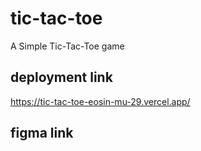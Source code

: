 # tic-tac-toe
A Simple Tic-Tac-Toe game 
## deployment link
https://tic-tac-toe-eosin-mu-29.vercel.app/
##  figma link
  
